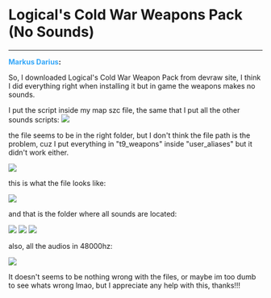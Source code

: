 # Logical's Cold War Weapons Pack (No Sounds)


---
<strong><span style="color:#34a7f9;">Markus Darius</span>:</strong>

So, I downloaded Logical&#39;s Cold War Weapon Pack from devraw site, I think I did everything right when installing it but in game the weapons makes no sounds.

I put the script inside my map szc file, the same that I put all the other sounds scripts:
<img src="1261">

the file seems to be in the right folder, but I don&#39;t think the file path is the problem, cuz I put everything in &quot;t9_weapons&quot; inside &quot;user_aliases&quot; but it didn&#39;t work either.

<img src="1262">

this is what the file looks like:

<img src="1263">

and that is the folder where all sounds are located:

<img src="1264">

<img src="1265">

<img src="1266">

also, all the audios in 48000hz:

<img src="1267">

It doesn&#39;t seems to be nothing wrong with the files, or maybe im too dumb to see whats wrong lmao, but 
I appreciate any help with this, thanks!!!
